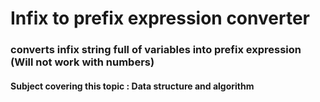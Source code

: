 # Infix to prefix expression converter
### converts infix string full of variables into prefix expression (Will not work with numbers)
#### Subject covering this topic : Data structure and algorithm

